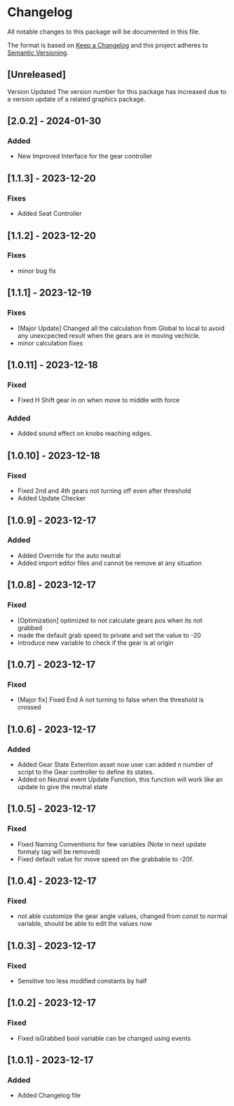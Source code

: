# Changelog
All notable changes to this package will be documented in this file.

The format is based on [Keep a Changelog](http://keepachangelog.com/en/1.0.0/)
and this project adheres to [Semantic Versioning](http://semver.org/spec/v2.0.0.html).

## [Unreleased]

Version Updated
The version number for this package has increased due to a version update of a related graphics package.


## [2.0.2] - 2024-01-30
### Added
- New Improved Interface for the gear controller

## [1.1.3] - 2023-12-20
### Fixes
- Added Seat Controller

## [1.1.2] - 2023-12-20
### Fixes
- minor bug fix

## [1.1.1] - 2023-12-19
### Fixes
- [Major Update] Changed all the calculation from Global to local to avoid any unexcpected result when the gears are in moving vechicle.
- minor calculation fixes

## [1.0.11] - 2023-12-18
### Fixed 
- Fixed H Shift gear in on when move to middle with force

### Added
- Added sound effect on knobs reaching edges.

## [1.0.10] - 2023-12-18
### Fixed 
- Fixed 2nd and 4th gears not turning off even after threshold
- Added Update Checker

## [1.0.9] - 2023-12-17
### Added
- Added Override for the auto neutral
- Added import editor files and cannot be remove at any situation


## [1.0.8] - 2023-12-17
### Fixed
- [Optimization] optimized to not calculate gears pos when its not grabbed
- made the default grab speed to private and set the value to -20
- introduce new variable to check if the gear is at origin

## [1.0.7] - 2023-12-17
### Fixed
- [Major fix] Fixed End A not turning to false when the threshold is crossed

## [1.0.6] - 2023-12-17
### Added
- Added Gear State Extention asset now user can added n number of script to the Gear controller to define its states.
- Added on Neutral event Update Function, this function will work like an update to give the neutral state


## [1.0.5] - 2023-12-17
### Fixed
- Fixed Naming Conventions for few variables (Note in next update formaly tag will be removed)
- Fixed default value for move speed on the grabbable to -20f.

## [1.0.4] - 2023-12-17
### Fixed
- not able customize the gear angle values, changed from const to normal variable, should be able to edit the values now

## [1.0.3] - 2023-12-17
### Fixed
- Sensitive too less modified constants by half

## [1.0.2] - 2023-12-17
### Fixed
- Fixed isGrabbed bool variable can be changed using events


## [1.0.1] - 2023-12-17
### Added
- Added Changelog file
